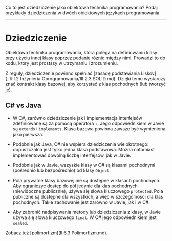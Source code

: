 Co to jest dziedziczenie jako obiektowa technika programowania? Podaj przykłady dziedziczenia w dwóch obiektowych językach programowania.

---

# Dziedziczenie
Obiektowa technika programowania, która polega na definiowaniu klasy przy użyciu innej klasy poprzez podanie różnic między nimi. Prowadzi to do kodu, który jest prostszy w utrzymaniu i zrozumieniu.

Z reguły, dziedziczenie powinno spełniać [zasadę podstawiania Liskov](../III.2 Inżynieria Oprogramowania/III.2.3 SOLID.md). Dzięki temu wystarczy znać kontrakt klasy bazowej, aby korzystać z klas pochodnych (lub tworzyć je).

## C# vs Java
  * W C#, zarówno dziedziczenie jak i implementacja interfejsów zdefiniowane są za pomocą operatora `:`. Jego odpowiednikiem w Javie są `extends` i `implements`. Klasa bazowa powinna zawsze być wymieniona jako pierwsza.

  * Podobnie jak Java, C# nie wspiera dziedziczenia wielokrotnego: dopuszczalna jest tylko jedna klasa podstawowa. Można natomiast implementować dowolną liczbę interfejsów, jak w Javie.

  * Podobnie jak w Javie, wszyskie klasy w C# są klasami pochodnymi (pośrednio lub bezpośrednio) od klasy `Object`.

  * Pola prywatne klasy bazowej nie są dostępne w klasach pochodnych. Aby ograniczyć dostęp do pól jedynie dla klas pochodnych (niewidoczne publicznie), używa się słowa kluczowego `protected`. Pola publiczne są dostępne dla wszystkich, a więc w szczególności dla klas pochodnych. Takie zachowanie jest zarówno w Javie, jak i w C#.

  * Aby zabronić nadpisywania metody lub dziedziczenia z klasy, w Javie używa się słowa kluczowego `final`. W C# jego odpowiednikiem jest `sealed`.

Zobacz też [polimorfizm](II.6.3 Polimorfizm.md).
